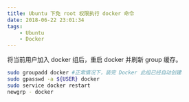 ```yaml
---
title: Ubuntu 下免 root 权限执行 docker 命令
date: 2018-06-22 23:01:34
tags: 
    - Ubuntu
    - Docker
---
```


将当前用户加入 docker 组后，重启 docker 并刷新 group 缓存。

```bash
sudo groupadd docker #正常情况下，装完 Docker 此组已经自动创建
sudo gpasswd -a ${USER} docker
sudo service docker restart
newgrp - docker
```


